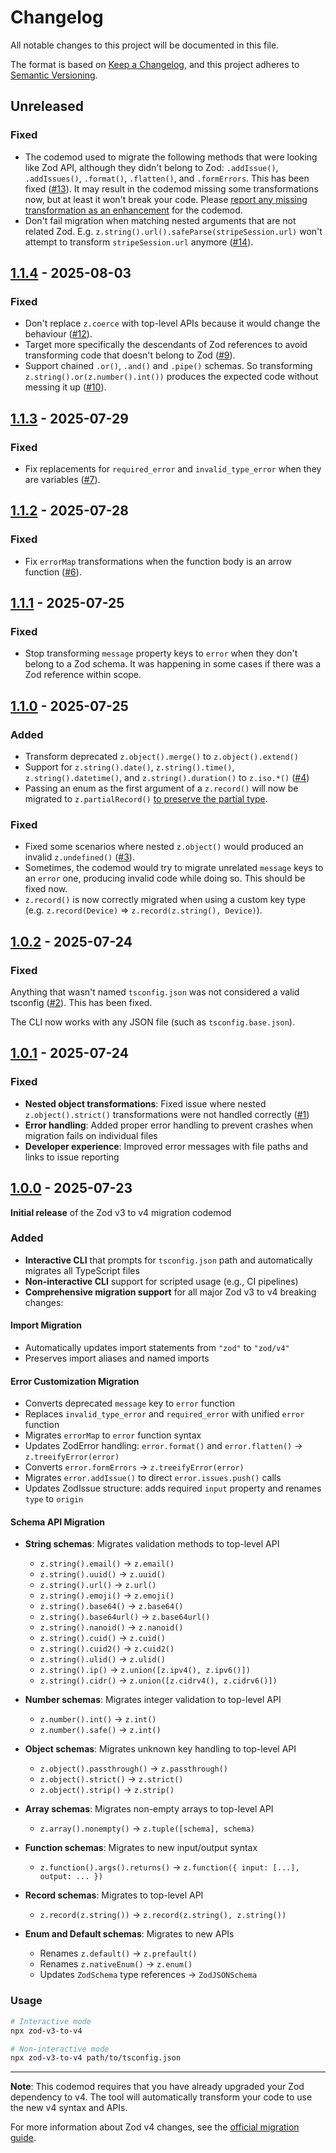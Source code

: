 # Changelog

All notable changes to this project will be documented in this file.

The format is based on [Keep a Changelog](https://keepachangelog.com/en/1.0.0/),
and this project adheres to [Semantic Versioning](https://semver.org/spec/v2.0.0.html).

## Unreleased

### Fixed

- The codemod used to migrate the following methods that were looking like Zod API, although they didn't belong to Zod: `.addIssue()`, `.addIssues()`, `.format()`, `.flatten()`, and `.formErrors`. This has been fixed ([#13](https://github.com/nicoespeon/zod-v3-to-v4/pull/13)). It may result in the codemod missing some transformations now, but at least it won't break your code. Please [report any missing transformation as an enhancement](https://github.com/nicoespeon/zod-v3-to-v4/issues/new?assignees=&labels=enhancement&template=enhancement.md&title=) for the codemod.
- Don't fail migration when matching nested arguments that are not related Zod. E.g. `z.string().url().safeParse(stripeSession.url)` won't attempt to transform `stripeSession.url` anymore ([#14](https://github.com/nicoespeon/zod-v3-to-v4/pull/14)).

## [1.1.4] - 2025-08-03

### Fixed

- Don't replace `z.coerce` with top-level APIs because it would change the behaviour ([#12](https://github.com/nicoespeon/zod-v3-to-v4/pull/12)).
- Target more specifically the descendants of Zod references to avoid transforming code that doesn't belong to Zod ([#9](https://github.com/nicoespeon/zod-v3-to-v4/pull/9)).
- Support chained `.or()`, `.and()` and `.pipe()` schemas. So transforming `z.string().or(z.number().int())` produces the expected code without messing it up ([#10](https://github.com/nicoespeon/zod-v3-to-v4/pull/10)).

## [1.1.3] - 2025-07-29

### Fixed

- Fix replacements for `required_error` and `invalid_type_error` when they are variables ([#7](https://github.com/nicoespeon/zod-v3-to-v4/pull/7)).

## [1.1.2] - 2025-07-28

### Fixed

- Fix `errorMap` transformations when the function body is an arrow function ([#6](https://github.com/nicoespeon/zod-v3-to-v4/pull/6)).

## [1.1.1] - 2025-07-25

### Fixed

- Stop transforming `message` property keys to `error` when they don't belong to a Zod schema. It was happening in some cases if there was a Zod reference within scope.

## [1.1.0] - 2025-07-25

### Added

- Transform deprecated `z.object().merge()` to `z.object().extend()`
- Support for `z.string().date()`, `z.string().time()`, `z.string().datetime()`, and `z.string().duration()` to `z.iso.*()` ([#4](https://github.com/nicoespeon/zod-v3-to-v4/pull/4))
- Passing an enum as the first argument of a `z.record()` will now be migrated to `z.partialRecord()` [to preserve the partial type](https://zod.dev/v4/changelog?id=improves-enum-support).

### Fixed

- Fixed some scenarios where nested `z.object()` would produced an invalid `z.undefined()` ([#3](https://github.com/nicoespeon/zod-v3-to-v4/issues/3)).
- Sometimes, the codemod would try to migrate unrelated `message` keys to an `error` one, producing invalid code while doing so. This should be fixed now.
- `z.record()` is now correctly migrated when using a custom key type (e.g. `z.record(Device)` => `z.record(z.string(), Device)`).

## [1.0.2] - 2025-07-24

### Fixed

Anything that wasn't named `tsconfig.json` was not considered a valid tsconfig ([#2](https://github.com/nicoespeon/zod-v3-to-v4/issues/2)). This has been fixed.

The CLI now works with any JSON file (such as `tsconfig.base.json`).

## [1.0.1] - 2025-07-24

### Fixed

- **Nested object transformations**: Fixed issue where nested `z.object().strict()` transformations were not handled correctly ([#1](https://github.com/nicoespeon/zod-v3-to-v4/issues/1))
- **Error handling**: Added proper error handling to prevent crashes when migration fails on individual files
- **Developer experience**: Improved error messages with file paths and links to issue reporting

## [1.0.0] - 2025-07-23

**Initial release** of the Zod v3 to v4 migration codemod

### Added

- **Interactive CLI** that prompts for `tsconfig.json` path and automatically migrates all TypeScript files
- **Non-interactive CLI** support for scripted usage (e.g., CI pipelines)
- **Comprehensive migration support** for all major Zod v3 to v4 breaking changes:

#### Import Migration

- Automatically updates import statements from `"zod"` to `"zod/v4"`
- Preserves import aliases and named imports

#### Error Customization Migration

- Converts deprecated `message` key to `error` function
- Replaces `invalid_type_error` and `required_error` with unified `error` function
- Migrates `errorMap` to `error` function syntax
- Updates ZodError handling: `error.format()` and `error.flatten()` → `z.treeifyError(error)`
- Converts `error.formErrors` → `z.treeifyError(error)`
- Migrates `error.addIssue()` to direct `error.issues.push()` calls
- Updates ZodIssue structure: adds required `input` property and renames `type` to `origin`

#### Schema API Migration

- **String schemas**: Migrates validation methods to top-level API

  - `z.string().email()` → `z.email()`
  - `z.string().uuid()` → `z.uuid()`
  - `z.string().url()` → `z.url()`
  - `z.string().emoji()` → `z.emoji()`
  - `z.string().base64()` → `z.base64()`
  - `z.string().base64url()` → `z.base64url()`
  - `z.string().nanoid()` → `z.nanoid()`
  - `z.string().cuid()` → `z.cuid()`
  - `z.string().cuid2()` → `z.cuid2()`
  - `z.string().ulid()` → `z.ulid()`
  - `z.string().ip()` → `z.union([z.ipv4(), z.ipv6()])`
  - `z.string().cidr()` → `z.union([z.cidrv4(), z.cidrv6()])`

- **Number schemas**: Migrates integer validation to top-level API

  - `z.number().int()` → `z.int()`
  - `z.number().safe()` → `z.int()`

- **Object schemas**: Migrates unknown key handling to top-level API

  - `z.object().passthrough()` → `z.passthrough()`
  - `z.object().strict()` → `z.strict()`
  - `z.object().strip()` → `z.strip()`

- **Array schemas**: Migrates non-empty arrays to top-level API

  - `z.array().nonempty()` → `z.tuple([schema], schema)`

- **Function schemas**: Migrates to new input/output syntax

  - `z.function().args().returns()` → `z.function({ input: [...], output: ... })`

- **Record schemas**: Migrates to top-level API

  - `z.record(z.string())` → `z.record(z.string(), z.string())`

- **Enum and Default schemas**: Migrates to new APIs
  - Renames `z.default()` → `z.prefault()`
  - Renames `z.nativeEnum()` → `z.enum()`
  - Updates `ZodSchema` type references → `ZodJSONSchema`

### Usage

```bash
# Interactive mode
npx zod-v3-to-v4

# Non-interactive mode
npx zod-v3-to-v4 path/to/tsconfig.json
```

---

**Note**: This codemod requires that you have already upgraded your Zod dependency to v4. The tool will automatically transform your code to use the new v4 syntax and APIs.

For more information about Zod v4 changes, see the [official migration guide](https://zod.dev/v4/changelog).

<!-- Links -->

[1.1.4]: https://github.com/nicoespeon/zod-v3-to-v4/compare/1.1.3...1.1.4
[1.1.3]: https://github.com/nicoespeon/zod-v3-to-v4/compare/1.1.2...1.1.3
[1.1.2]: https://github.com/nicoespeon/zod-v3-to-v4/compare/1.1.1...1.1.2
[1.1.1]: https://github.com/nicoespeon/zod-v3-to-v4/compare/1.1.0...1.1.1
[1.1.0]: https://github.com/nicoespeon/zod-v3-to-v4/compare/1.0.2...1.1.0
[1.0.2]: https://github.com/nicoespeon/zod-v3-to-v4/compare/1.0.1...1.0.2
[1.0.1]: https://github.com/nicoespeon/zod-v3-to-v4/compare/1.0.0...1.0.1
[1.0.0]: https://github.com/nicoespeon/zod-v3-to-v4/compare/84de37227de3b85c13458b6637b57b7cc95a799b...1.0.0
